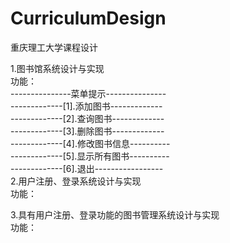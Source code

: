 # CurriculumDesign
重庆理工大学课程设计</br>

1.图书馆系统设计与实现</br>
功能：</br>
    ---------------菜单提示---------------</br>
    -------------[1].添加图书-------------</br>
    -------------[2].查询图书-------------</br>
    -------------[3].删除图书-------------</br>
    -------------[4].修改图书信息----------</br>
    -------------[5].显示所有图书----------</br>
    -------------[6].退出-----------------</br>
2.用户注册、登录系统设计与实现</br>
功能：</br>

3.具有用户注册、登录功能的图书管理系统设计与实现</br>
功能：</br>
